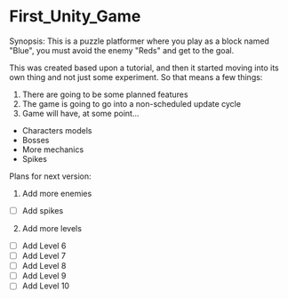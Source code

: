 First_Unity_Game
================

Synopsis: This is a puzzle platformer where you play as a block named "Blue", you must avoid the enemy "Reds" and get to the goal.

This was created based upon a tutorial, and then it started moving into its own thing and not just some experiment. So that means a few things:

1. There are going to be some planned features
2. The game is going to go into a non-scheduled update cycle 
3. Game will have, at some point...
  * Characters models
  * Bosses
  * More mechanics
  * Spikes
  
Plans for next version:
1. Add more enemies
  - [ ] Add spikes
2. Add more levels
  - [ ] Add Level 6
  - [ ] Add Level 7
  - [ ] Add Level 8
  - [ ] Add Level 9
  - [ ] Add Level 10
